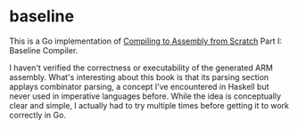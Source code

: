 # baseline 

This is a Go implementation of [Compiling to Assembly from Scratch](https://keleshev.com/compiling-to-assembly-from-scratch/) Part I: Baseline Compiler.

I haven't verified the correctness or executability of the generated ARM assembly. 
What's interesting about this book is that its parsing section applays combinator parsing, 
a concept I've encountered in Haskell but never used in imperative languages before. 
While the idea is conceptually clear and simple, I actually had to try multiple times before getting it to work correctly in Go.
